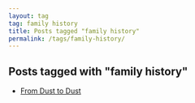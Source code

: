 ```yaml
---
layout: tag
tag: family history
title: Posts tagged "family history"
permalink: /tags/family-history/
---
```


## Posts tagged with "family history"
- [From Dust to Dust](/from_dust_to_dust/)
